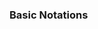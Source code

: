 <div id="title">

### Basic Notations
</div>

<div id="body">

<include src="linearPaths/unit-inParent-asPanel.md" boilerplate />
<include src="alternatePaths/unit-inParent-asPanel.md" boilerplate />
<include src="parallelPaths/unit-inParent-asPanel.md" boilerplate />
<include src="rakes/unit-inParent-asPanel.md" boilerplate />
<include src="swimlanes/unit-inParent-asPanel.md" boilerplate />

</div>
